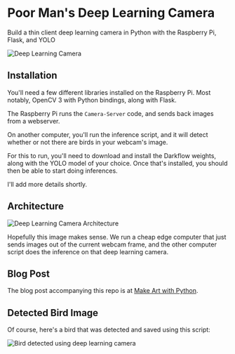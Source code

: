# Poor Man's Deep Learning Camera

Build a thin client deep learning camera in Python with the Raspberry Pi, Flask, and YOLO

![Deep Learning Camera](https://github.com/burningion/poor-mans-deep-learning-camera/raw/master/images/deep-learning-camera.jpg)

## Installation

You'll need a few different libraries installed on the Raspberry Pi. Most notably, OpenCV 3 with Python bindings, along with Flask.

The Raspberry Pi runs the `Camera-Server` code, and sends back images from a webserver.

On another computer, you'll run the inference script, and it will detect whether or not there are birds in your webcam's image.

For this to run, you'll need to download and install the Darkflow weights, along with the YOLO model of your choice. Once that's installed, you should then be able to start doing inferences.

I'll add more details shortly.

## Architecture

![Deep Learning Camera Architecture](https://github.com/burningion/poor-mans-deep-learning-camera/raw/master/images/deeplens.png)

Hopefully this image makes sense. We run a cheap edge computer that just sends images out of the current webcam frame, and the other computer script does the inference on that deep learning camera.

## Blog Post

The blog post accompanying this repo is at [Make Art with Python](https://www.makeartwithpython.com/blog/poor-mans-deep-learning-camera/).

## Detected Bird Image

Of course, here's a bird that was detected and saved using this script:

![Bird detected using deep learning camera](https://github.com/burningion/poor-mans-deep-learning-camera/raw/master/images/out.jpg)
